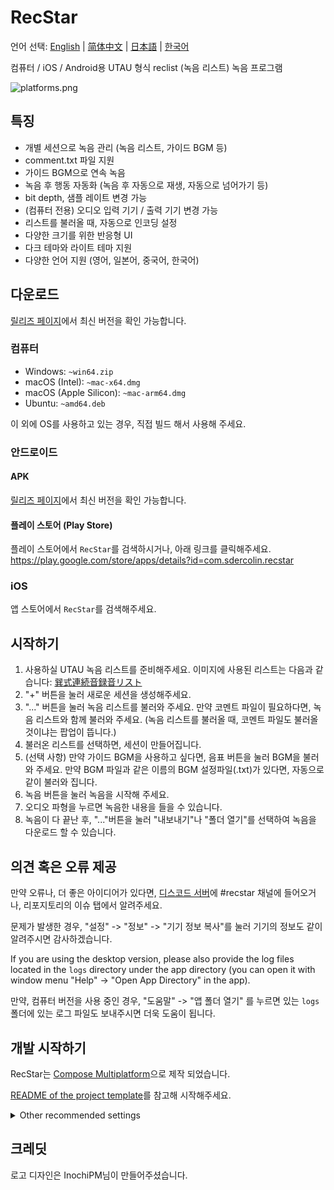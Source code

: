 # RecStar

언어 선택: [English](README.md) | [简体中文](README-zhCN.md) | [日本語](README-ja.md) | [한국어](README-ko.md)

컴퓨터 / iOS / Android용 UTAU 형식 reclist (녹음 리스트) 녹음 프로그램

![platforms.png](readme_images/platforms.png)

## 특징

- 개별 세션으로 녹음 관리 (녹음 리스트, 가이드 BGM 등)
- comment.txt 파일 지원
- 가이드 BGM으로 연속 녹음
- 녹음 후 행동 자동화 (녹음 후 자동으로 재생, 자동으로 넘어가기 등)
- bit depth, 샘플 레이트 변경 가능
- (컴퓨터 전용) 오디오 입력 기기 / 출력 기기 변경 가능
- 리스트를 불러올 때, 자동으로 인코딩 설정
- 다양한 크기를 위한 반응형 UI
- 다크 테마와 라이트 테마 지원
- 다양한 언어 지원 (영어, 일본어, 중국어, 한국어)

## 다운로드

[릴리즈 페이지](https://github.com/sdercolin/recstar/releases)에서 최신 버전을 확인 가능합니다.

### 컴퓨터

- Windows: `~win64.zip`
- macOS (Intel): `~mac-x64.dmg`
- macOS (Apple Silicon): `~mac-arm64.dmg`
- Ubuntu: `~amd64.deb`

이 외에 OS를 사용하고 있는 경우, 직접 빌드 해서 사용해 주세요.

### 안드로이드

#### APK

[릴리즈 페이지](https://github.com/sdercolin/recstar/releases)에서 최신 버전을 확인 가능합니다.

#### 플레이 스토어 (Play Store)

플레이 스토어에서 `RecStar`를 검색하시거나, 아래 링크를 클릭해주세요.
https://play.google.com/store/apps/details?id=com.sdercolin.recstar

### iOS

앱 스토어에서 `RecStar`를 검색해주세요.

## 시작하기

1. 사용하실 UTAU 녹음 리스트를 준비해주세요. 이미지에 사용된 리스트는 다음과 같습니다: [巽式連続音録音リスト](https://tatsu3.hateblo.jp/entry/ar426004)
2. "+" 버튼을 눌러 새로운 세션을 생성해주세요.
3. "..." 버튼을 눌러 녹음 리스트를 불러와 주세요. 만약 코멘트 파일이 필요하다면, 녹음 리스트와 함께 불러와 주세요. (녹음 리스트를 불러올 때, 코멘트 파일도 불러올 것이냐는 팝업이 뜹니다.)
4. 불러온 리스트를 선택하면, 세션이 만들어집니다.
5. (선택 사항) 만약 가이드 BGM을 사용하고 싶다면, 음표 버튼을 눌러 BGM을 불러와 주세요.
   만약 BGM 파일과 같은 이름의 BGM 설정파일(.txt)가 있다면, 자동으로 같이 불러와 집니다.
6. 녹음 버튼을 눌러 녹음을 시작해 주세요.
7. 오디오 파형을 누르면 녹음한 내용을 들을 수 있습니다.
8. 녹음이 다 끝난 후, "..."버튼을 눌러 "내보내기"나 "폴더 열기"를 선택하여 녹음을 다운로드 할 수 있습니다.

## 의견 혹은 오류 제공

만약 오류나, 더 좋은 아이디어가 있다면, [디스코드 서버](https://discord.gg/TyEcQ6P73y)에 #recstar 채널에 들어오거나, 리포지토리의 이슈 탭에서 알려주세요.

문제가 발생한 경우, "설정" -> "정보" -> "기기 정보 복사"를 눌러 기기의 정보도 같이 알려주시면 감사하겠습니다.

If you are using the desktop version, please also provide the log files located in the `logs` directory under the app
directory (you can open it with window menu "Help" -> "Open App Directory" in the app).

만약, 컴퓨터 버전을 사용 중인 경우, "도움말" -> "앱 폴더 열기" 를 누르면 있는 `logs` 폴더에 있는 로그 파일도 보내주시면 더욱 도움이 됩니다.

## 개발 시작하기

RecStar는 [Compose Multiplatform](https://github.com/JetBrains/compose-jb)으로 제작 되었습니다.

[README of the project template](README-compose.md)를 참고해 시작해주세요.

<details>
<summary>Other recommended settings</summary>

1. Install the `Kotlin KDoc Formatter` plugin, and use the following settings:
   [![KDoc Formatter settings](readme_images/kdoc_settings.png)](readme_images/kdoc_settings.png)
2. Run `./gradlew addKtlintFormatGitPreCommitHook` once to add a pre-commit hook that will automatically format your
   code before committing.
3. If in string definition files (e.g. [StringsEnglish.kt](shared/src/commonMain/kotlin/ui/string/StringEnglish.kt)), if
   the formatter of your Android Studio is always turning the wildcard imports into single imports, adjust the settings
   to allow wildcard imports on package `ui.string`.

</details>

## 크레딧

로고 디자인은 InochiPM님이 만들어주셨습니다.
